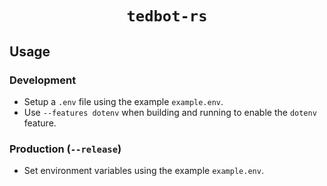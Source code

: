 <div align="center">
  <h1><code>tedbot-rs</code></h1>
</div>

## Usage

### Development

- Setup a `.env` file using the example `example.env`.
- Use `--features dotenv` when building and running to enable the `dotenv` feature.

### Production (`--release`)

- Set environment variables using the example `example.env`.
